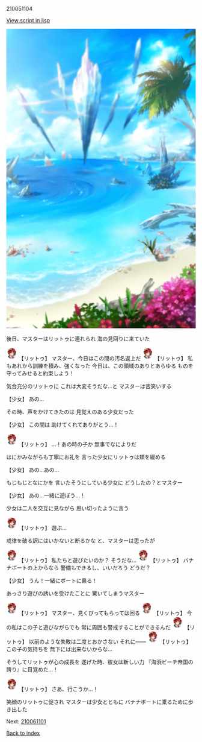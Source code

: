 210051104

[View script in lisp](../scripts/210051104.txt)

![sea_beach_day.png](../images/backgrounds/sea_beach_day.png)

後日、マスターはリットゥに連れられ
海の見回りに来ていた

<img src="../images/units/2100511.png" alt="2100511.png" height="34"/>
【リットゥ】
マスター、今日はこの間の汚名返上だ

<img src="../images/units/2100511.png" alt="2100511.png" height="34"/>
【リットゥ】
私もあれから訓練を積み、強くなった
今日は、この領域のありとあらゆる
ものを守ってみせると約束しよう！

気合充分のリットゥに
これは大変そうだな…と
マスターは苦笑いする

【少女】
あの…

その時、声をかけてきたのは
見覚えのある少女だった

【少女】
この間は
助けてくれてありがとう…！

<img src="../images/units/2100511.png" alt="2100511.png" height="34"/>
【リットゥ】
…！あの時の子か
無事でなによりだ

はにかみながらも丁寧にお礼を
言った少女にリットゥは頬を緩める

【少女】
あの…あの…

もじもじとなにかを
言いたそうにしている少女に
どうしたの？とマスター

【少女】
あの…一緒に遊ぼう…！

少女は二人を交互に見ながら
思い切ったように言う

<img src="../images/units/2100511.png" alt="2100511.png" height="34"/>
【リットゥ】
遊ぶ…

戒律を破る訳にはいかないと断るかな
と、マスターは思ったが

<img src="../images/units/2100511.png" alt="2100511.png" height="34"/>
【リットゥ】
私たちと遊びたいのか？
そうだな…

<img src="../images/units/2100511.png" alt="2100511.png" height="34"/>
【リットゥ】
バナナボートの上からなら
警備もできるし、いいだろう
どうだ？

【少女】
うん！一緒にボートに乗る！

あっさり遊びの誘いを受けたことに
驚いてしまうマスター

<img src="../images/units/2100511.png" alt="2100511.png" height="34"/>
【リットゥ】
マスター、見くびってもらっては困る

<img src="../images/units/2100511.png" alt="2100511.png" height="34"/>
【リットゥ】
今の私はこの子と遊びながらでも
常に周囲も警戒することができるんだ

<img src="../images/units/2100511.png" alt="2100511.png" height="34"/>
【リットゥ】
以前のような失敗は二度とおかさない
それに――

<img src="../images/units/2100511.png" alt="2100511.png" height="34"/>
【リットゥ】
この子の気持ちを
無下には出来ないからな…

そうしてリットゥが心の成長を
遂げた時、彼女は新しい力
『海浜ビーチ帝国の誇り』に目覚めた…！

<img src="../images/units/2100511.png" alt="2100511.png" height="34"/>
【リットゥ】
さあ、行こうか…！

笑顔のリットゥに促され
マスターは少女とともに
バナナボートに乗るために歩き出した


Next: [210061101](210061101.md)

[Back to index](index.md)
